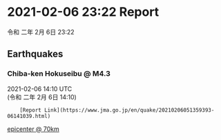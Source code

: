 # 2021-02-06 23:22 Report
令和 二年 2月 6日 23:22

## Earthquakes
### Chiba-ken Hokuseibu @ M4.3
2021-02-06 14:10 UTC  
        (令和 二年 2月 6日 14:10)
  
        [Report Link](https://www.jma.go.jp/en/quake/20210206051359393-06141039.html)  
[epicenter @ 70km](https://www.google.com/maps/place/35°48'00%22+140°06'00%22/@35.8,140.1,17z/data=!3m1!4b1!4m5!3m4!1s0x0:0x0!8m2!3d35.8!4d140.1)